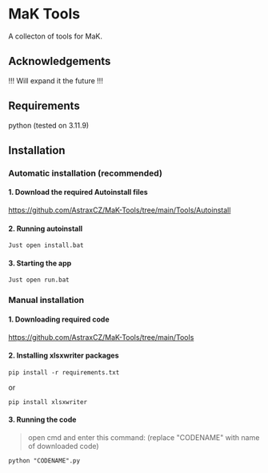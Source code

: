 
# MaK Tools

A collecton of tools for MaK.

## Acknowledgements

!!! Will expand it the future !!!

## Requirements

python (tested on 3.11.9)

## Installation 
### Automatic installation (recommended)
#### 1. Download the required Autoinstall files
https://github.com/AstraxCZ/MaK-Tools/tree/main/Tools/Autoinstall
#### 2. Running autoinstall
```
Just open install.bat
```
#### 3. Starting the app
```
Just open run.bat
```

### Manual installation
#### 1. Downloading required code
https://github.com/AstraxCZ/MaK-Tools/tree/main/Tools
#### 2. Installing xlsxwriter packages
```shell
pip install -r requirements.txt
```
or
```shell
pip install xlsxwriter
```
#### 3. Running the code
>open cmd and enter this command: (replace "CODENAME" with name of downloaded code)
```
python "CODENAME".py
```

